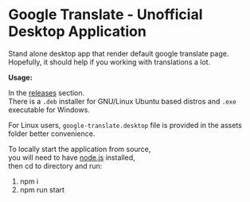 # Google Translate - Unofficial Desktop Application

Stand alone desktop app that render default google translate page.  
Hopefully, it should help if you working with translations a lot.

**Usage:**

In the [releases](https://github.com/SrdjanMilic/google-translate/releases) section.  
There is a `.deb` installer for GNU/Linux Ubuntu based distros and `.exe` executable for Windows.

For Linux users, `google-translate.desktop` file is provided in the assets folder better convenience.  

To locally start the application from source,  
you will need to have [node.js](https://nodejs.org/en/) installed,  
then cd to directory and run:

1. npm i
2. npm run start

